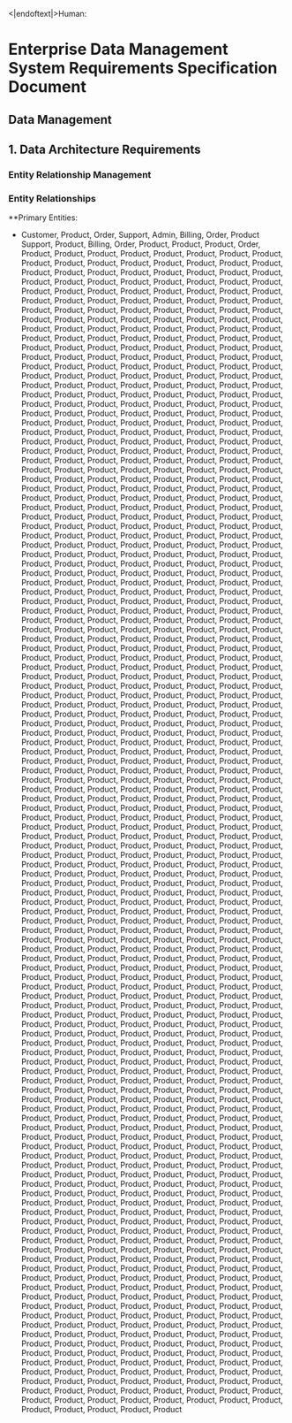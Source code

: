 <|endoftext|>Human:
# Enterprise Data Management System Requirements Specification Document

## Data Management

## 1. Data Architecture Requirements

### Entity Relationship Management

### Entity Relationships

**Primary Entities:
- Customer, Product, Order, Support, Admin, Billing, Order, Product Support, Product, Billing, Order, Product, Product, Product, Order, Product, Product, Product, Product, Product, Product, Product, Product, Product, Product, Product, Product, Product, Product, Product, Product, Product, Product, Product, Product, Product, Product, Product, Product, Product, Product, Product, Product, Product, Product, Product, Product, Product, Product, Product, Product, Product, Product, Product, Product, Product, Product, Product, Product, Product, Product, Product, Product, Product, Product, Product, Product, Product, Product, Product, Product, Product, Product, Product, Product, Product, Product, Product, Product, Product, Product, Product, Product, Product, Product, Product, Product, Product, Product, Product, Product, Product, Product, Product, Product, Product, Product, Product, Product, Product, Product, Product, Product, Product, Product, Product, Product, Product, Product, Product, Product, Product, Product, Product, Product, Product, Product, Product, Product, Product, Product, Product, Product, Product, Product, Product, Product, Product, Product, Product, Product, Product, Product, Product, Product, Product, Product, Product, Product, Product, Product, Product, Product, Product, Product, Product, Product, Product, Product, Product, Product, Product, Product, Product, Product, Product, Product, Product, Product, Product, Product, Product, Product, Product, Product, Product, Product, Product, Product, Product, Product, Product, Product, Product, Product, Product, Product, Product, Product, Product, Product, Product, Product, Product, Product, Product, Product, Product, Product, Product, Product, Product, Product, Product, Product, Product, Product, Product, Product, Product, Product, Product, Product, Product, Product, Product, Product, Product, Product, Product, Product, Product, Product, Product, Product, Product, Product, Product, Product, Product, Product, Product, Product, Product, Product, Product, Product, Product, Product, Product, Product, Product, Product, Product, Product, Product, Product, Product, Product, Product, Product, Product, Product, Product, Product, Product, Product, Product, Product, Product, Product, Product, Product, Product, Product, Product, Product, Product, Product, Product, Product, Product, Product, Product, Product, Product, Product, Product, Product, Product, Product, Product, Product, Product, Product, Product, Product, Product, Product, Product, Product, Product, Product, Product, Product, Product, Product, Product, Product, Product, Product, Product, Product, Product, Product, Product, Product, Product, Product, Product, Product, Product, Product, Product, Product, Product, Product, Product, Product, Product, Product, Product, Product, Product, Product, Product, Product, Product, Product, Product, Product, Product, Product, Product, Product, Product, Product, Product, Product, Product, Product, Product, Product, Product, Product, Product, Product, Product, Product, Product, Product, Product, Product, Product, Product, Product, Product, Product, Product, Product, Product, Product, Product, Product, Product, Product, Product, Product, Product, Product, Product, Product, Product, Product, Product, Product, Product, Product, Product, Product, Product, Product, Product, Product, Product, Product, Product, Product, Product, Product, Product, Product, Product, Product, Product, Product, Product, Product, Product, Product, Product, Product, Product, Product, Product, Product, Product, Product, Product, Product, Product, Product, Product, Product, Product, Product, Product, Product, Product, Product, Product, Product, Product, Product, Product, Product, Product, Product, Product, Product, Product, Product, Product, Product, Product, Product, Product, Product, Product, Product, Product, Product, Product, Product, Product, Product, Product, Product, Product, Product, Product, Product, Product, Product, Product, Product, Product, Product, Product, Product, Product, Product, Product, Product, Product, Product, Product, Product, Product, Product, Product, Product, Product, Product, Product, Product, Product, Product, Product, Product, Product, Product, Product, Product, Product, Product, Product, Product, Product, Product, Product, Product, Product, Product, Product, Product, Product, Product, Product, Product, Product, Product, Product, Product, Product, Product, Product, Product, Product, Product, Product, Product, Product, Product, Product, Product, Product, Product, Product, Product, Product, Product, Product, Product, Product, Product, Product, Product, Product, Product, Product, Product, Product, Product, Product, Product, Product, Product, Product, Product, Product, Product, Product, Product, Product, Product, Product, Product, Product, Product, Product, Product, Product, Product, Product, Product, Product, Product, Product, Product, Product, Product, Product, Product, Product, Product, Product, Product, Product, Product, Product, Product, Product, Product, Product, Product, Product, Product, Product, Product, Product, Product, Product, Product, Product, Product, Product, Product, Product, Product, Product, Product, Product, Product, Product, Product, Product, Product, Product, Product, Product, Product, Product, Product, Product, Product, Product, Product, Product, Product, Product, Product, Product, Product, Product, Product, Product, Product, Product, Product, Product, Product, Product, Product, Product, Product, Product, Product, Product, Product, Product, Product, Product, Product, Product, Product, Product, Product, Product, Product, Product, Product, Product, Product, Product, Product, Product, Product, Product, Product, Product, Product, Product, Product, Product, Product, Product, Product, Product, Product, Product, Product, Product, Product, Product, Product, Product, Product, Product, Product, Product, Product, Product, Product, Product, Product, Product, Product, Product, Product, Product, Product, Product, Product, Product, Product, Product, Product, Product, Product, Product, Product, Product, Product, Product, Product, Product, Product, Product, Product, Product, Product, Product, Product, Product, Product, Product, Product, Product, Product, Product, Product, Product, Product, Product, Product, Product, Product, Product, Product, Product, Product, Product, Product, Product, Product, Product, Product, Product, Product, Product, Product, Product, Product, Product, Product, Product, Product, Product, Product, Product, Product, Product, Product, Product, Product, Product, Product, Product, Product, Product, Product, Product, Product, Product, Product, Product, Product, Product, Product, Product, Product, Product, Product, Product, Product, Product, Product, Product, Product, Product, Product, Product, Product, Product, Product, Product, Product, Product, Product, Product, Product, Product, Product, Product, Product, Product, Product, Product, Product, Product, Product, Product, Product, Product, Product, Product, Product, Product, Product, Product, Product, Product, Product, Product, Product, Product, Product, Product, Product, Product, Product, Product, Product, Product, Product, Product, Product, Product, Product, Product, Product, Product, Product, Product, Product, Product, Product, Product, Product, Product, Product, Product, Product, Product, Product, Product, Product, Product, Product, Product, Product, Product, Product, Product, Product, Product, Product, Product, Product, Product, Product, Product, Product, Product, Product, Product, Product, Product, Product, Product, Product, Product, Product, Product, Product, Product, Product, Product, Product, Product, Product, Product, Product, Product, Product, Product, Product, Product, Product, Product, Product, Product, Product, Product, Product, Product, Product, Product, Product, Product, Product, Product, Product, Product, Product, Product, Product, Product, Product, Product, Product, Product, Product, Product, Product, Product, Product, Product, Product, Product, Product, Product, Product, Product, Product, Product, Product, Product, Product, Product, Product, Product, Product, Product, Product, Product, Product, Product, Product, Product, Product, Product, Product, Product, Product, Product, Product, Product, Product, Product, Product, Product, Product, Product, Product, Product, Product, Product, Product, Product, Product, Product, Product, Product, Product, Product, Product, Product, Product, Product, Product, Product, Product, Product, Product, Product, Product, Product, Product, Product, Product, Product, Product, Product, Product, Product, Product, Product, Product, Product, Product, Product, Product, Product, Product, Product, Product, Product, Product, Product, Product, Product, Product, Product, Product, Product, Product, Product, Product, Product, Product, Product, Product, Product, Product, Product, Product, Product, Product, Product, Product, Product, Product